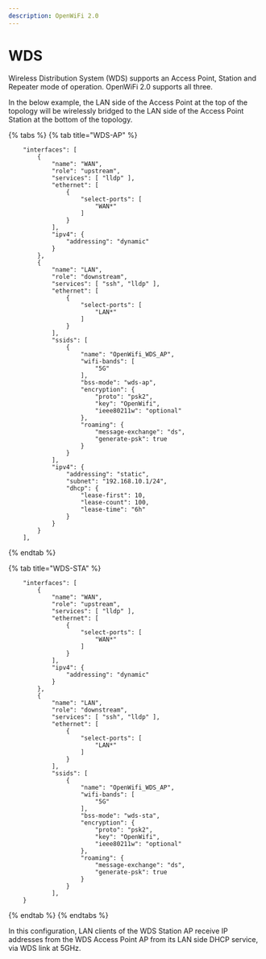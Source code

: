 ```yaml
---
description: OpenWiFi 2.0
---
```


# WDS

Wireless Distribution System \(WDS\) supports an Access Point, Station and Repeater mode of operation. OpenWiFi 2.0 supports all three.

In the below example, the LAN side of the Access Point at the top of the topology will be wirelessly bridged to the LAN side of the Access Point Station at the bottom of the topology.

{% tabs %}
{% tab title="WDS-AP" %}
```text
    "interfaces": [
        {
            "name": "WAN",
            "role": "upstream",
            "services": [ "lldp" ],
            "ethernet": [
                {
                    "select-ports": [
                        "WAN*"
                    ]
                }
            ],
            "ipv4": {
                "addressing": "dynamic"
            }
        },
        {
            "name": "LAN",
            "role": "downstream",
            "services": [ "ssh", "lldp" ],
            "ethernet": [
                {
                    "select-ports": [
                        "LAN*"
                    ]
                }
            ],
            "ssids": [
                {
                    "name": "OpenWifi_WDS_AP",
                    "wifi-bands": [
                        "5G"
                    ],
                    "bss-mode": "wds-ap",
                    "encryption": {
                        "proto": "psk2",
                        "key": "OpenWifi",
                        "ieee80211w": "optional"
                    },
                    "roaming": {
                        "message-exchange": "ds",
                        "generate-psk": true
                    }
                }
            ],            
            "ipv4": {
                "addressing": "static",
                "subnet": "192.168.10.1/24",
                "dhcp": {
                    "lease-first": 10,
                    "lease-count": 100,
                    "lease-time": "6h"
                }
            }
        }
    ],
```
{% endtab %}

{% tab title="WDS-STA" %}
```text
    "interfaces": [
        {
            "name": "WAN",
            "role": "upstream",
            "services": [ "lldp" ],
            "ethernet": [
                {
                    "select-ports": [
                        "WAN*"
                    ]
                }
            ],
            "ipv4": {
                "addressing": "dynamic"
            }
        },
        {
            "name": "LAN",
            "role": "downstream",
            "services": [ "ssh", "lldp" ],
            "ethernet": [
                {
                    "select-ports": [
                        "LAN*"
                    ]
                }
            ],
            "ssids": [
                {
                    "name": "OpenWifi_WDS_AP",
                    "wifi-bands": [
                        "5G"
                    ],
                    "bss-mode": "wds-sta",
                    "encryption": {
                        "proto": "psk2",
                        "key": "OpenWifi",
                        "ieee80211w": "optional"
                    },
                    "roaming": {
                        "message-exchange": "ds",
                        "generate-psk": true
                    }
                }
            ],
    }
```
{% endtab %}
{% endtabs %}

In this configuration, LAN clients of the WDS Station AP receive IP addresses from the WDS Access Point AP from its LAN side DHCP service, via WDS link at 5GHz.

